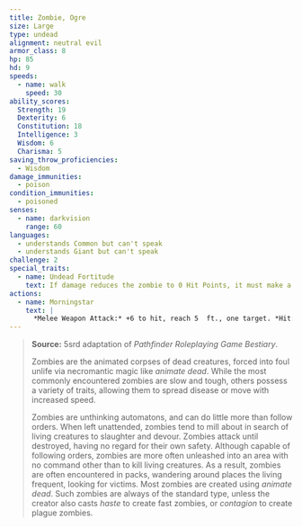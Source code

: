 ```yaml
---
title: Zombie, Ogre
size: Large
type: undead
alignment: neutral evil
armor_class: 8
hp: 85
hd: 9
speeds:
  - name: walk
    speed: 30
ability_scores:
  Strength: 19
  Dexterity: 6
  Constitution: 18
  Intelligence: 3
  Wisdom: 6
  Charisma: 5
saving_throw_proficiencies:
  - Wisdom
damage_immunities:
  - poison
condition_immunities:
  - poisoned
senses:
  - name: darkvision
    range: 60
languages:
  - understands Common but can't speak
  - understands Giant but can't speak
challenge: 2
special_traits:
  - name: Undead Fortitude
    text: If damage reduces the zombie to 0 Hit Points, it must make a Constitution saving throw with a DC of 5 + the damage taken, unless the damage is radiant or from a critical hit. On a success, the zombie drops to 1 hit point instead.
actions:
  - name: Morningstar
    text: |
      *Melee Weapon Attack:* +6 to hit, reach 5  ft., one target. *Hit:* 13 (2d8 + 4) bludgeoning damage.
---
```


> **Source:** 5srd adaptation of *Pathfinder Roleplaying Game Bestiary*.
>
> Zombies are the animated corpses of dead creatures, forced into foul unlife via necromantic magic like *animate dead*. While the most commonly encountered zombies are slow and tough, others possess a variety of traits, allowing them to spread disease or move with increased speed.
>
> Zombies are unthinking automatons, and can do little more than follow orders. When left unattended, zombies tend to mill about in search of living creatures to slaughter and devour. Zombies attack until destroyed, having no regard for their own safety.
Although capable of following orders, zombies are more often unleashed into an area with no command other than to kill living creatures. As a result, zombies are often encountered in packs, wandering around places the living frequent, looking for victims. Most zombies are created using *animate dead*. Such zombies are always of the standard type, unless the creator also casts *haste* to create fast zombies, or *contagion* to create plague zombies.
